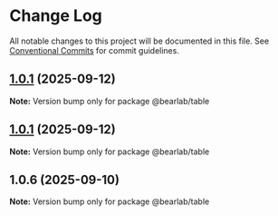 # Change Log

All notable changes to this project will be documented in this file.
See [Conventional Commits](https://conventionalcommits.org) for commit guidelines.

## [1.0.1](https://github.com/hasanbala/ui-components/compare/@bearlab/table@1.0.6...@bearlab/table@1.0.1) (2025-09-12)

**Note:** Version bump only for package @bearlab/table





## [1.0.1](https://github.com/hasanbala/ui-components/compare/@bearlab/table@1.0.6...@bearlab/table@1.0.1) (2025-09-12)

**Note:** Version bump only for package @bearlab/table





## 1.0.6 (2025-09-10)

**Note:** Version bump only for package @bearlab/table
